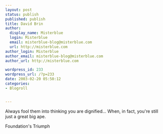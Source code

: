 ```yaml
---
layout: post
status: publish
published: publish
title: David Brin
author:
  display_name: Misterblue
  login: Misterblue
  email: misterblue-blog@misterblue.com
  url: http://misterblue.com
author_login: Misterblue
author_email: misterblue-blog@misterblue.com
author_url: http://misterblue.com

wordpress_id: 233
wordpress_url: /?p=233
date: 2003-02-20 05:50:12
categories:
- Blogroll


---
```

Always fool them into thinking you are dignified... When, in fact, you're still just a great big ape.
<!--more-->
Foundation's Triumph
